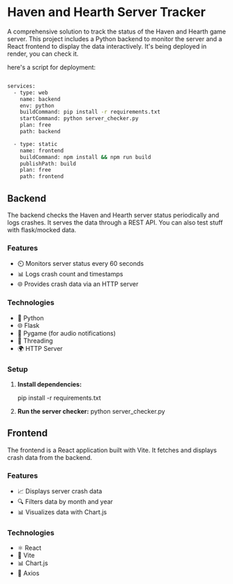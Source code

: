 # Haven and Hearth Server Tracker

A comprehensive solution to track the status of the Haven and Hearth game server. This project includes a Python backend to monitor the server and a React frontend to display the data interactively. It's being deployed in render, you can check it. 

here's a script for deployment:

```bash

services:
  - type: web
    name: backend
    env: python
    buildCommand: pip install -r requirements.txt
    startCommand: python server_checker.py
    plan: free
    path: backend

  - type: static
    name: frontend
    buildCommand: npm install && npm run build
    publishPath: build
    plan: free
    path: frontend

```


## Backend

The backend checks the Haven and Hearth server status periodically and logs crashes. It serves the data through a REST API. You can also test stuff with flask/mocked data. 

### Features

- ⏲️ Monitors server status every 60 seconds
- 📊 Logs crash count and timestamps
- 🌐 Provides crash data via an HTTP server

### Technologies

- 🐍 Python
- 🌐 Flask
- 🎵 Pygame (for audio notifications)
- 🔄 Threading
- 🌍 HTTP Server

### Setup

1. **Install dependencies:**

   pip install -r requirements.txt
   

2. **Run the server checker:**
    python server_checker.py


## Frontend

The frontend is a React application built with Vite. It fetches and displays crash data from the backend.

### Features

-  📈 Displays server crash data
-  🔍 Filters data by month and year
-  📊 Visualizes data with Chart.js

### Technologies

-  ⚛️ React
-  🚀 Vite
-  📊 Chart.js
-  📡 Axios


